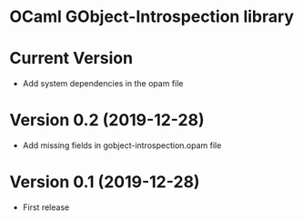 # OCaml GObject-Introspection library

# Current Version
- Add system dependencies in the opam file

# Version 0.2 (2019-12-28)
- Add missing fields in gobject-introspection.opam file

# Version 0.1 (2019-12-28)
- First release
